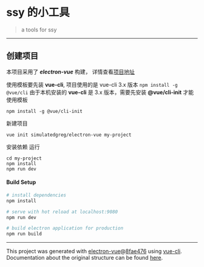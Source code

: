 # ssy 的小工具

> a tools for ssy

------

## 创建项目

本项目采用了 ***electron-vue*** 构建， 详情查看[项目地址](https://github.com/SimulatedGREG/electron-vue)

使用模板要先装 **vue-cli**, 项目使用的是 vue-cli 3.x 版本 
```npm install -g @vue/cli```
由于本机安装的 **vue-cli** 是 3.x 版本，需要先安装 **@vue/cli-init** 才能使用模板

```npm install -g @vue/cli-init ```

新建项目

```vue init simulatedgreg/electron-vue my-project```

安装依赖 运行

```
cd my-project
npm install
npm run dev
```

#### Build Setup

``` bash
# install dependencies
npm install

# serve with hot reload at localhost:9080
npm run dev

# build electron application for production
npm run build


```

---

This project was generated with [electron-vue](https://github.com/SimulatedGREG/electron-vue)@[8fae476](https://github.com/SimulatedGREG/electron-vue/tree/8fae4763e9d225d3691b627e83b9e09b56f6c935) using [vue-cli](https://github.com/vuejs/vue-cli). Documentation about the original structure can be found [here](https://simulatedgreg.gitbooks.io/electron-vue/content/index.html).
